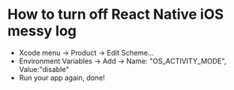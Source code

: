 # How to turn off React Native iOS messy log

* Xcode menu -> Product -> Edit Scheme...
* Environment Variables -> Add -> Name: "OS_ACTIVITY_MODE", Value:"disable"
* Run your app again, done!
